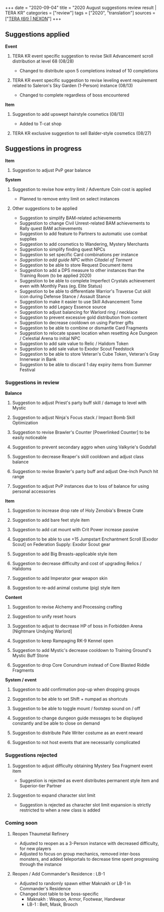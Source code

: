 +++
date = "2020-09-04"
title = "2020 August suggestions review result | TERA KR"
categories = ["review"]
tags = ["2020", "translation"]
sources = ["[TERA 테라 | NEXON](http://tera.nexon.com/news/gmnote/view.aspx?n4ArticleSN=495)"]
+++

## Suggestions applied

**Event**

1. TERA KR event specific suggestion to revise Skill Advancement scroll distribution at level 68 (08/28)

    - Changed to distribute upon 5 completions instead of 10 completions

2. TERA KR event specific suggestion to revise leveling event requirement related to Saleron's Sky Garden (1-Person) instance (08/13)

    - Changed to complete regardless of boss encountered

**Item**

1. Suggestion to add upswept hairstyle cosmetics (08/13)

    - Added to T-cat shop

2. TERA KR exclusive suggestion to sell Balder-style cosmetics (08/27)

## Suggestions in progress

**Item**

1. Suggestion to adjust PvP gear balance

**System**

1. Suggestion to revise how entry limit / Adventure Coin cost is applied

    - Planned to remove entry limit on select instances

2. Other suggestions to be applied

    - Suggestion to simplify BAM-related achievements
    - Suggestion to change Civil Unrest-related BAM achievements to Rally quest BAM achievements
    - Suggestion to add feature to Partners to automatic use combat supplies
    - Suggestion to add cosmetics to Wandering, Mystery Merchants
    - Suggestion to simplify finding quest NPCs
    - Suggestion to set specific Card combinations per instance
    - *Suggestion to add guide NPC within Citadel of Torment*
    - Suggestion to be able to store Request Document items
    - Suggestion to add a DPS measure to other instances than the Training Room (to be applied 2020)
    - Suggestion to be able to complete Imperfect Crystals achievement even with Monthly Pass (eg. Elite Status)
    - Suggestion to be able to differentiate Warrior's Traverse Cut skill icon during Defense Stance / Assault Stance
    - Suggestion to make it easier to use Skill Advancement Tome
    - Suggestion to add Legacy Essence source
    - Suggestion to adjust balancing for Warlord ring / necklace
    - Suggestion to prevent excessive gold distribution from content
    - Suggestion to decrease cooldown on using Partner gifts
    - Suggestion to be able to combine or dismantle Card Fragments
    - Suggestion to relocate spawn location when resetting Ace Dungeon / Celestial Arena to initial NPC
    - Suggestion to add sale value to Relic / Halidom Token
    - Suggestion to add sale value to Exodor Scout Feedstock
    - Suggestion to be able to store Veteran's Cube Token, Veteran's Gray Innerwear in Bank
    - Suggestion to be able to discard 1 day expiry items from Summer Festival

### Suggestions in review

**Balance**

1. Suggestion to adjust Priest's party buff skill / damage to level with Mystic

2. Suggestion to adjust Ninja's Focus stack / Impact Bomb Skill Optimization

3. Suggestion to revise Brawler's Counter [Powerlinked Counter] to be easily noticeable

4. Suggestion to prevent secondary aggro when using Valkyrie's Godsfall

5. Suggestion to decrease Reaper's skill cooldown and adjust class balance

6. Suggestion to revise Brawler's party buff and adjust One-Inch Punch hit range

7. Suggestion to adjust PvP instances due to loss of balance for using personal accessories

**Item**

1. Suggestion to increase drop rate of Holy Zenobia's Breeze Crate

2. Suggestion to add bare feet style item

3. Suggestion to add cat mount with Crit Power increase passive

4. Suggestion to be able to use +15 Jumpstart Enchantment Scroll [Exodor Scout] on Federation Supply: Exodor Scout gear

5. Suggestion to add Big Breasts-applicable style item

6. Suggestion to decrease difficulty and cost of upgrading Relics / Halidoms

7. Suggestion to add Imperator gear weapon skin

8. Suggestion to re-add animal costume (pig) style item

**Content**

1. Suggestion to revise Alchemy and Processing crafting

2. Suggestion to unify reset hours

3. Suggestion to adjust to decrease HP of boss in Forbidden Arena [Nightmare Undying Warlord]

4. Suggestion to keep Rampaging RK-9 Kennel open

5. Suggestion to add Mystic's decrease cooldown to Training Ground's Mystic Buff Stone

6. Suggestion to drop Core Conundrum instead of Core Blasted Riddle Fragments

**System / event**

1. Suggestion to add confirmation pop-up when dropping groups

2. Suggestion to be able to set Shift + numpad as shortcuts

3. Suggestion to be able to toggle mount / footstep sound on / off

4. Suggestion to change dungeon guide messages to be displayed constantly and be able to close on demand

5. Suggestion to distribute Pale Writer costume as an event reward

6. Suggestion to not host events that are necessarily complicated

### Suggestions rejected

1. Suggestion to adjust difficulty obtaining Mystery Sea Fragment event item

    - Suggestion is rejected as event distributes permanent style item and Superior-tier Partner

2. Suggestion to expand character slot limit

    - Suggestion is rejected as character slot limit expansion is strictly restricted to when a new class is added

### Coming soon

1. Reopen Thaumetal Refinery 

    - Adjusted to reopen as a 3-Person instance with decreased difficulty, for new players
    - Adjusted to focus on group mechanics, removed inter-boss monsters, and added teleportals to decrease time spent progressing through the instance

2. Reopen / Add Commander's Residence : LB-1

    - Adjusted to randomly spawn either Maknakh or LB-1 in Commander's Residence
    - Changed loot table to be boss-specific
      - Maknakh : Weapon, Armor, Footwear, Handwear
      - LB-1 : Belt, Mask, Brooch
